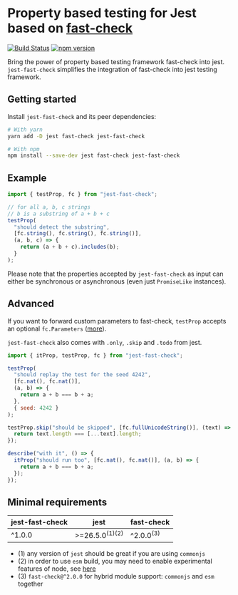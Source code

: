 # Property based testing for Jest based on [fast-check](https://github.com/dubzzz/fast-check/)

[![Build Status](https://github.com/dubzzz/jest-fast-check/workflows/Build%20Status/badge.svg?branch=main)](https://github.com/dubzzz/jest-fast-check/actions)
[![npm version](https://badge.fury.io/js/jest-fast-check.svg)](https://badge.fury.io/js/jest-fast-check)

Bring the power of property based testing framework fast-check into jest.
`jest-fast-check` simplifies the integration of fast-check into jest testing framework.

## Getting started

Install `jest-fast-check` and its peer dependencies:

```bash
# With yarn
yarn add -D jest fast-check jest-fast-check

# With npm
npm install --save-dev jest fast-check jest-fast-check
```

## Example

```javascript
import { testProp, fc } from "jest-fast-check";

// for all a, b, c strings
// b is a substring of a + b + c
testProp(
  "should detect the substring",
  [fc.string(), fc.string(), fc.string()],
  (a, b, c) => {
    return (a + b + c).includes(b);
  }
);
```

Please note that the properties accepted by `jest-fast-check` as input can either be synchronous or asynchronous (even just `PromiseLike` instances).

## Advanced

If you want to forward custom parameters to fast-check, `testProp` accepts an optional `fc.Parameters` ([more](https://github.com/dubzzz/fast-check/blob/master/documentation/1-Guides/Runners.md#runners)).

`jest-fast-check` also comes with `.only`, `.skip` and `.todo` from jest.

```javascript
import { itProp, testProp, fc } from "jest-fast-check";

testProp(
  "should replay the test for the seed 4242",
  [fc.nat(), fc.nat()],
  (a, b) => {
    return a + b === b + a;
  },
  { seed: 4242 }
);

testProp.skip("should be skipped", [fc.fullUnicodeString()], (text) => {
  return text.length === [...text].length;
});

describe("with it", () => {
  itProp("should run too", [fc.nat(), fc.nat()], (a, b) => {
    return a + b === b + a;
  });
});
```

## Minimal requirements

| jest-fast-check | jest                                 | fast-check           |
| --------------- | ------------------------------------ | -------------------- |
| ^1.0.0          | >=26.5.0<sup>(1)</sup><sup>(2)</sup> | ^2.0.0<sup>(3)</sup> |

- (1) any version of `jest` should be great if you are using `commonjs`
- (2) in order to use `esm` build, you may need to enable experimental features of node, see [here](./test-bundle/esm/package.json)
- (3) `fast-check@^2.0.0` for hybrid module support: `commonjs` and `esm` together
